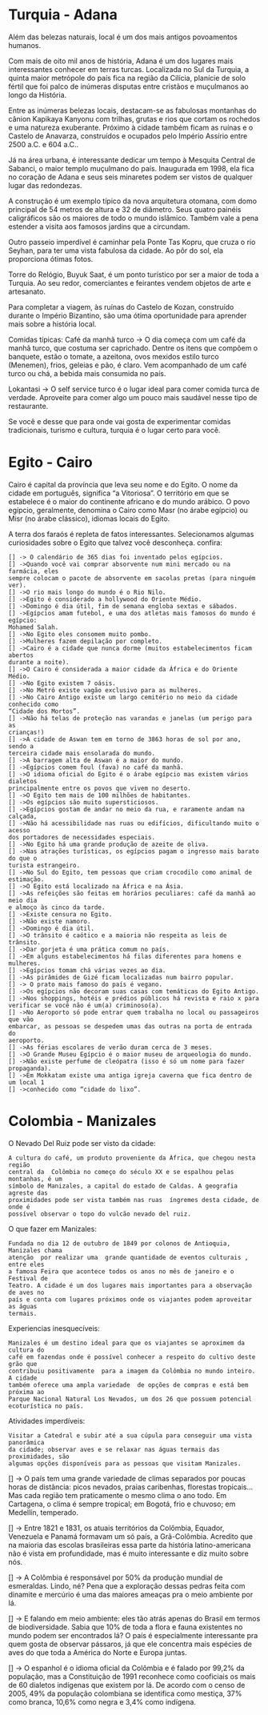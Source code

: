 # Turquia - Adana
Além das belezas naturais, local é um dos mais antigos povoamentos humanos.

Com mais de oito mil anos de história, Adana é um dos lugares mais interessantes 
conhecer em terras turcas. Localizada no Sul da Turquia, a quinta maior metrópole 
do país fica na região da Cilícia, planície de solo fértil que foi palco de 
inúmeras disputas entre cristãos e muçulmanos ao longo da História.

Entre as inúmeras belezas locais, destacam-se as fabulosas montanhas do cânion 
Kapikaya Kanyonu com trilhas, grutas e rios que cortam os rochedos e uma natureza 
exuberante. Próximo à cidade também ficam as ruínas e o Castelo de Anavarza, 
construídos e ocupados pelo Império Assírio entre 2500 a.C. e 604 a.C..

Já na área urbana, é interessante dedicar um tempo à Mesquita Central de Sabanci, o
 maior templo muçulmano do país. Inaugurada em  1998, ela fica no coração de Adana 
 e seus seis minaretes podem ser vistos de qualquer lugar das redondezas.

A construção é um exemplo típico da nova arquitetura otomana, com domo principal de
54 metros de altura e 32 de diâmetro. Seus quatro painéis caligráficos são os 
maiores de todo o mundo islâmico. Também vale a pena estender a visita aos famosos 
jardins que a circundam.

Outro passeio imperdível é caminhar pela Ponte Tas Kopru, que cruza o rio Seyhan, 
para ter uma vista fabulosa da cidade. Ao pôr do sol, ela proporciona ótimas fotos.

Torre do Relógio, Buyuk Saat, é um ponto turístico por ser a maior de toda a 
Turquia. Ao seu redor, comerciantes e feirantes vendem objetos de arte e artesanato.

Para completar a  viagem, às ruínas do Castelo de Kozan, construído durante o 
Império Bizantino, são uma ótima oportunidade para aprender mais sobre a história 
local.

Comidas típicas:
Café da manhã turco -> O dia começa com um café da manhã turco, que costuma ser 
caprichado. Dentre os itens que compõem o banquete, estão o tomate, a azeitona, 
ovos mexidos estilo turco (Menemen), frios, geleias e pão, é claro. Vem acompanhado 
de um café turco ou chá, a bebida mais consumida no país.

Lokantasi -> O self service turco é o lugar ideal para comer comida turca de 
verdade. Aproveite para comer algo um pouco mais saudável nesse tipo de restaurante.


Se você e desse que para onde vai gosta de experimentar comidas tradicionais, 
turismo e cultura, turquia é o lugar certo para você.
# Egito - Cairo
Cairo é capital da província que leva seu nome e do Egito. O nome da cidade em 
português, significa “a Vitoriosa”. O território em que se estabelece é o maior do 
continente africano e do mundo arábico. O povo egípcio, geralmente, denomina o 
Cairo como Masr (no árabe egípcio) ou Misr (no árabe clássico), idiomas locais do 
Egito.

A terra dos faraós é repleta de fatos interessantes. Selecionamos algumas 
curiosidades sobre o Egito que talvez você desconheça. confira:

    [] -> O calendário de 365 dias foi inventado pelos egípcios.
    [] ->Quando você vai comprar absorvente num mini mercado ou na farmácia, eles 
    sempre colocam o pacote de absorvente em sacolas pretas (para ninguém ver).
    [] ->O rio mais longo do mundo é o Rio Nilo.
    [] ->Egito é considerado a hollywood do Oriente Médio.
    [] ->Domingo é dia útil, fim de semana engloba sextas e sábados.
    [] ->Egípcios amam futebol, e uma dos atletas mais famosos do mundo é egípcio: 
    Mohamed Salah.
    [] ->No Egito eles consomem muito pombo.
    [] ->Mulheres fazem depilação por completo.
    [] ->Cairo é a cidade que nunca dorme (muitos estabelecimentos ficam abertos 
    durante a noite).
    [] ->O Cairo é considerada a maior cidade da África e do Oriente Médio.
    [] ->No Egito existem 7 oásis.
    [] ->No Metrô existe vagão exclusivo para as mulheres.
    [] ->No Cairo Antigo existe um largo cemitério no meio da cidade conhecido como 
    “Cidade dos Mortos”.
    [] ->Não há telas de proteção nas varandas e janelas (um perigo para as 
    crianças!)
    [] ->A cidade de Aswan tem em torno de 3863 horas de sol por ano, sendo a 
    terceira cidade mais ensolarada do mundo.
    [] ->A barragem alta de Aswan é a maior do mundo.
    [] ->Egípcios comem foul (fava) no café da manhã.
    [] ->O idioma oficial do Egito é o árabe egípcio mas existem vários dialetos 
    principalmente entre os povos que vivem no deserto.
    [] ->O Egito tem mais de 100 milhões de habitantes.
    [] ->Os egípcios são muito supersticiosos.
    [] ->Egípcios gostam de andar no meio da rua, e raramente andam na calçada,
    [] ->Não há acessibilidade nas ruas ou edifícios, dificultando muito o acesso 
    dos portadores de necessidades especiais.
    [] ->No Egito há uma grande produção de azeite de oliva.
    [] ->Nas atrações turísticas, os egípcios pagam o ingresso mais barato do que o 
    turista estrangeiro.
    [] ->No Sul do Egito, tem pessoas que criam crocodilo como animal de estimação.
    [] ->O Egito está localizado na África e na Ásia.
    [] ->As refeições são feitas em horários peculiares: café da manhã ao meio dia 
    e almoço às cinco da tarde.
    [] ->Existe censura no Egito.
    [] ->Não existe namoro.
    [] ->Domingo é dia útil.
    [] ->O trânsito é caótico e a maioria não respeita as leis de trânsito.
    [] ->Dar gorjeta é uma prática comum no país.
    [] ->Em alguns estabelecimentos há filas diferentes para homens e mulheres.
    [] ->Egípcios tomam chá várias vezes ao dia.
    [] ->As pirâmides de Gizé ficam localizadas num bairro popular.
    [] -> O prato mais famoso do país é vegano.
    [] ->Os egípcios não decoram suas casas com temáticas do Egito Antigo.
    [] ->Nos shoppings, hotéis e prédios públicos há revista e raio x para 
    verificar se você não é um(a) criminoso(a).
    [] ->No Aeroporto só pode entrar quem trabalha no local ou passageiros que vão 
    embarcar, as pessoas se despedem umas das outras na porta de entrada do 
    aeroporto.
    [] ->As férias escolares de verão duram cerca de 3 meses.
    [] ->O Grande Museu Egípcio é o maior museu de arqueologia do mundo.
    [] ->Não existe perfume de cleópatra (isso é só um nome para fazer propaganda).
    [] ->Em Mokkatam existe uma antiga igreja caverna que fica dentro de um local 1 
    [] ->conhecido como “cidade do lixo”.
# Colombia - Manizales
O Nevado Del Ruiz pode ser visto da cidade:

    A cultura do café, um produto proveniente da África, que chegou nesta região 
    central da  Colômbia no começo do século XX e se espalhou pelas montanhas, é um 
    símbolo de Manizales, a capital do estado de Caldas. A geografia agreste das 
    proximidades pode ser vista também nas ruas  íngremes desta cidade, de onde é 
    possível observar o topo do vulcão nevado del ruiz.

O que fazer em Manizales:

    Fundada no dia 12 de outubro de 1849 por colonos de Antioquia, Manizales chama 
    atenção  por realizar uma  grande quantidade de eventos culturais , entre eles 
    a famosa Feira que acontece todos os anos no mês de janeiro e o Festival de 
    Teatro. A cidade é um dos lugares mais importantes para a observação de aves no 
    país e conta com lugares próximos onde os viajantes podem aproveitar as águas 
    termais.

Experiencias inesquecíveis:

    Manizales é um destino ideal para que os viajantes se aproximem da cultura do 
    café em fazendas onde é possível conhecer a respeito do cultivo deste grão que 
    contribuiu positivamente  para a imagem da Colômbia no mundo inteiro. A cidade 
    também oferece uma ampla variedade  de opções de compras e está bem próxima ao 
    Parque Nacional Natural Los Nevados, um dos 26 que possuem potencial 
    ecoturística no país.

Atividades imperdíveis: 

    Visitar a Catedral e subir até a sua cúpula para conseguir uma vista panorâmica
    da cidade; observar aves e se relaxar nas águas termais das proximidades, são 
    algumas opções disponíveis para as pessoas que visitam Manizales.

[] -> O país tem uma grande variedade de climas separados por poucas horas de 
distância: picos nevados, praias caribenhas, florestas tropicais… Mas cada região 
tem praticamente o mesmo clima o ano todo. Em Cartagena, o clima é sempre tropical; 
em Bogotá, frio e chuvoso; em Medellín, temperado.

[] -> Entre 1821 e 1831, os atuais territórios da Colômbia, Equador, Venezuela e 
Panamá formavam um só país, a Grã-Colômbia. Acredito que na maioria das escolas 
brasileiras essa parte da história latino-americana não é vista em profundidade, 
mas é muito interessante e diz muito sobre nós.

[] -> A Colômbia é responsável por 50% da produção mundial de esmeraldas. Lindo, 
né? Pena que a exploração dessas pedras feita com dinamite e mercúrio é uma das 
maiores ameaças pra o meio ambiente por lá.

[] -> E falando em meio ambiente: eles tão atrás apenas do Brasil em termos de 
biodiversidade. Sabia que 10% de toda a flora e fauna existentes no mundo podem ser 
encontrados lá? O país é especialmente interessante pra quem gosta de observar 
pássaros, já que ele concentra mais espécies de aves do que toda a América do Norte 
e Europa juntas.

[] -> O espanhol é o idioma oficial da Colômbia e é falado por 99,2% da população, 
mas a Constituição de 1991 reconhece como cooficiais os mais de 60 dialetos 
indígenas que existem por lá. De acordo com o censo de 2005, 49% da população 
colombiana se identifica como mestiça, 37% como branca, 10,6% como negra e 3,4% 
como indígena.






